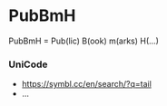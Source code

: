 # PubBmH
PubBmH = Pub(lic)  B(ook) m(arks) H(...)


### UniCode

- https://symbl.cc/en/search/?q=tail
- ...
